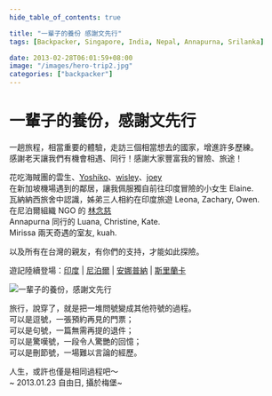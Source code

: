 ```yaml
---
hide_table_of_contents: true

title: "一輩子的養份 感謝文先行"
tags: [Backpacker, Singapore, India, Nepal, Annapurna, Srilanka]

date: 2013-02-28T06:01:59+08:00
image: "/images/hero-trip2.jpg"
categories: ["backpacker"]
---
```


一輩子的養份，感謝文先行
=====================

一趟旅程，相當重要的體驗，走訪三個相當想去的國家，增進許多歷練。  
感謝老天讓我們有機會相遇、同行！感謝大家豐富我的冒險、旅途！

<!-- more -->

花吃海賊團的雲生、[Yoshiko](http://goo.gl/SOIjR)、[wisley](http://wiselyview.net/blog/)、[joey](http://joey-liu.blogspot.tw/)  
在新加坡機場遇到的鄰居，讓我佩服獨自前往印度冒險的小女生 Elaine.  
瓦納納西旅舍中認識，姊弟三人相約在印度旅遊 Leona, Zachary, Owen.  
在尼泊爾組織 NGO 的 [林念慈](http://goo.gl/gA57d)  
Annapurna 同行的 Luana, Christine, Kate.  
Mirissa 兩天奇遇的室友, kuah.

以及所有在台灣的親友，有你們的支持，才能如此探險。

遊記陸續登場：[印度][india] | [尼泊爾][nepal] | [安娜普納][annapurna] | [斯里蘭卡][srilanka]

![一輩子的養份，感謝文先行](https://lh3.googleusercontent.com/pw/ACtC-3crg4BHopGjXQrLFiX6YRoOUpD8ATI3R3_51v3Kt_7s_c8NkwSbQGyYY1hQ3_MTcycNJHOfUmkE_BlCOIOnNu04InBVnWGgxzR8nkSacFqhgSUHN7dAFuHnQohDpAPn8hYCxOEMMnrh0MCzJlKYgoswJg=w533-h799-no?authuser=0)

旅行，說穿了，就是把一堆問號變成其他符號的過程。  
可以是逗號，一張預約再見的門票；  
可以是句號，一篇無需再提的退件；  
可以是驚嘆號，一段令人驚艷的回憶；  
可以是刪節號，一場難以言論的經歷。

人生，或許也僅是相同過程吧～  
~ 2013.01.23 自由日, 攝於梅堡~

[india]: http://goo.gl/EJfcp
[nepal]: http://goo.gl/Xl1LR
[annapurna]: http://goo.gl/fyPFz
[srilanka]: http://goo.gl/9avKWX
